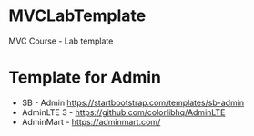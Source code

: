 # MVCLabTemplate
MVC Course - Lab template


# Template for Admin
* SB - Admin https://startbootstrap.com/templates/sb-admin
* AdminLTE 3 - https://github.com/colorlibhq/AdminLTE
* AdminMart - https://adminmart.com/
